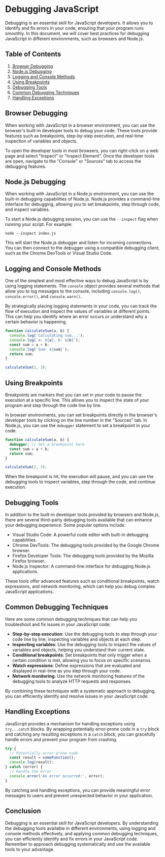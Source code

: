 # Debugging JavaScript

Debugging is an essential skill for JavaScript developers. It allows you to identify and fix errors in your code, ensuring that your program runs smoothly. In this document, we will cover best practices for debugging JavaScript in different environments, such as browsers and Node.js.

## Table of Contents
1. [Browser Debugging](#browser-debugging)
2. [Node.js Debugging](#nodejs-debugging)
3. [Logging and Console Methods](#logging-and-console-methods)
4. [Using Breakpoints](#using-breakpoints)
5. [Debugging Tools](#debugging-tools)
6. [Common Debugging Techniques](#common-debugging-techniques)
7. [Handling Exceptions](#handling-exceptions)

## Browser Debugging

When working with JavaScript in a browser environment, you can use the browser's built-in developer tools to debug your code. These tools provide features such as breakpoints, step-by-step execution, and real-time inspection of variables and objects.

To open the developer tools in most browsers, you can right-click on a web page and select "Inspect" or "Inspect Element". Once the developer tools are open, navigate to the "Console" or "Sources" tab to access the debugging features.

## Node.js Debugging

When working with JavaScript in a Node.js environment, you can use the built-in debugging capabilities of Node.js. Node.js provides a command-line interface for debugging, allowing you to set breakpoints, step through code, and inspect variables.

To start a Node.js debugging session, you can use the `--inspect` flag when running your script. For example:

```shell
node --inspect index.js
```

This will start the Node.js debugger and listen for incoming connections. You can then connect to the debugger using a compatible debugging client, such as the Chrome DevTools or Visual Studio Code.

## Logging and Console Methods

One of the simplest and most effective ways to debug JavaScript is by using logging statements. The `console` object provides several methods that allow you to log messages to the console, including `console.log()`, `console.error()`, and `console.warn()`.

By strategically placing logging statements in your code, you can track the flow of execution and inspect the values of variables at different points. This can help you identify where an error occurs or understand why a certain behavior is happening.

```javascript
function calculateSum(a, b) {
  console.log('Calculating sum...');
  console.log(`a: ${a}, b: ${b}`);
  const sum = a + b;
  console.log(`Sum: ${sum}`);
  return sum;
}

calculateSum(2, 3);
```

## Using Breakpoints

Breakpoints are markers that you can set in your code to pause the execution at a specific line. This allows you to inspect the state of your program and step through the code line by line.

In browser environments, you can set breakpoints directly in the browser's developer tools by clicking on the line number in the "Sources" tab. In Node.js, you can use the `debugger` statement to set a breakpoint in your code.

```javascript
function calculateSum(a, b) {
  debugger; // Set a breakpoint here
  const sum = a + b;
  return sum;
}

calculateSum(2, 3);
```

When the breakpoint is hit, the execution will pause, and you can use the debugging tools to inspect variables, step through the code, and continue execution.

## Debugging Tools

In addition to the built-in developer tools provided by browsers and Node.js, there are several third-party debugging tools available that can enhance your debugging experience. Some popular options include:

- Visual Studio Code: A powerful code editor with built-in debugging capabilities.
- Chrome DevTools: The debugging tools provided by the Google Chrome browser.
- Firefox Developer Tools: The debugging tools provided by the Mozilla Firefox browser.
- Node.js Inspector: A command-line interface for debugging Node.js applications.

These tools offer advanced features such as conditional breakpoints, watch expressions, and network monitoring, which can help you debug complex JavaScript applications.

## Common Debugging Techniques

Here are some common debugging techniques that can help you troubleshoot and fix issues in your JavaScript code:

- **Step-by-step execution**: Use the debugging tools to step through your code line by line, inspecting variables and objects at each step.
- **Inspecting variables**: Use the debugging tools to inspect the values of variables and objects, helping you understand their current state.
- **Conditional breakpoints**: Set breakpoints that only trigger when a certain condition is met, allowing you to focus on specific scenarios.
- **Watch expressions**: Define expressions that are evaluated and displayed in real-time as you step through your code.
- **Network monitoring**: Use the network monitoring features of the debugging tools to analyze HTTP requests and responses.

By combining these techniques with a systematic approach to debugging, you can efficiently identify and resolve issues in your JavaScript code.

## Handling Exceptions

JavaScript provides a mechanism for handling exceptions using `try...catch` blocks. By wrapping potentially error-prone code in a `try` block and catching any resulting exceptions in a `catch` block, you can gracefully handle errors and prevent your program from crashing.

```javascript
try {
  // Potentially error-prone code
  const result = someFunction();
  console.log(result);
} catch (error) {
  // Handle the error
  console.error('An error occurred:', error);
}
```

By catching and handling exceptions, you can provide meaningful error messages to users and prevent unexpected behavior in your application.

## Conclusion

Debugging is an essential skill for JavaScript developers. By understanding the debugging tools available in different environments, using logging and console methods effectively, and applying common debugging techniques, you can efficiently identify and fix errors in your JavaScript code. Remember to approach debugging systematically and use the available tools to your advantage.
